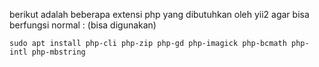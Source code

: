 berikut adalah beberapa extensi php yang dibutuhkan oleh yii2 agar bisa berfungsi normal : (bisa digunakan)

```
sudo apt install php-cli php-zip php-gd php-imagick php-bcmath php-intl php-mbstring
```
